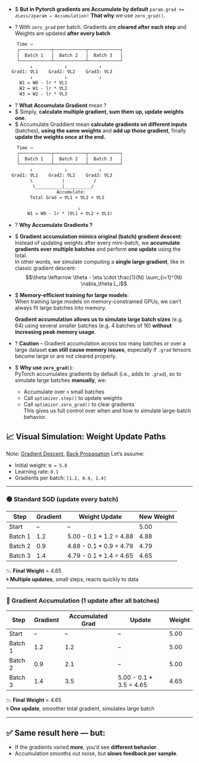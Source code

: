 + $ **But in Pytorch gradients are Accumulate by default** `param.grad += ∂Loss/∂param ← Accumulation!` **That why** we use `zero_grad()`. 

+ ? With `zero_grad` per batch. Gradients are **cleared after each step** and Weights are updated **after every batch**
```txt
    Time →
    ┌────────────┬────────────┬────────────┐
    │  Batch 1   │  Batch 2   │  Batch 3   │
    └────────────┴────────────┴────────────┘
         ↓            ↓            ↓
  Grad1: ∇L1    Grad2: ∇L2    Grad3: ∇L3
         ↓            ↓            ↓
     W1 = W0 - lr * ∇L1
     W2 = W1 - lr * ∇L2
     W3 = W2 - lr * ∇L3
```


+ ? **What Accumulate Gradient** mean ? 
+ $ Simply, **calculate multiple gradient, sum them up, update weights one**.    
+ $ Accumulate Graddient mean **calculate gradients on different inputs** (batches), **using the same weights** and **add up those gradient**, finally **update the weights once at the end.**
```txt
    Time →
    ┌────────────┬────────────┬────────────┐
    │  Batch 1   │  Batch 2   │  Batch 3   │
    └────────────┴────────────┴────────────┘
         ↓            ↓            ↓
  Grad1: ∇L1    Grad2: ∇L2    Grad3: ∇L3
         \           |           /
          \__________|__________/
                   Accumulate:
         Total Grad = ∇L1 + ∇L2 + ∇L3

                           ↓
        W1 = W0 - lr * (∇L1 + ∇L2 + ∇L3)
```


+ ? **Why Accumulate Gradients ?**
- $ **Gradient accumulation mimics original (batch) gradient descent**:  
    Instead of updating weights after every mini-batch, we **accumulate gradients over multiple batches** and perform **one update** using the total.  
    In other words, we simulate computing a **single large gradient**, like in classic gradient descent:    $$\theta \leftarrow \theta - \eta \cdot \frac{1}{N} \sum_{i=1}^{N} \nabla_\theta L_i$$
- $ **Memory-efficient training for large models**:  
    When training large models on memory-constrained GPUs, we can’t always fit large batches into memory.
      
    **Gradient accumulation allows us to simulate large batch sizes** (e.g. 64) using several smaller batches (e.g. 4 batches of 16) **without increasing peak memory usage**.
    
- ? **Caution** – Gradient accumulation across too many batches or over a large dataset **can still cause memory issues**, especially if `.grad` tensors become large or are not cleared properly.
    
- $ **Why use `zero_grad()`**:  
    PyTorch accumulates gradients by default (i.e., adds to `.grad`), so to simulate large batches **manually**, we:
    - Accumulate over `n` small batches
    - Call `optimizer.step()` to update weights
    - Call `optimizer.zero_grad()` to clear gradients  
        This gives us full control over when and how to simulate large-batch behavior.


## 📈 Visual Simulation: Weight Update Paths

Note: [Gradient Descent](https://www.cs.cornell.edu/courses/cs4780/2018fa/lectures/lecturenote07.html), [Back Propagation](http://galaxy.agh.edu.pl/~vlsi/AI/backp_t_en/backprop.html)
Let’s assume:
- Initial weight: `W = 5.0`
- Learning rate: `0.1`
- Gradients per batch: `[1.2, 0.9, 1.4]`

---

### 🟢 Standard SGD (update every batch)

|Step|Gradient|Weight Update|New Weight|
|---|---|---|---|
|Start|–|–|5.00|
|Batch 1|1.2|5.00 - 0.1 * 1.2 = 4.88|4.88|
|Batch 2|0.9|4.88 - 0.1 * 0.9 = 4.79|4.79|
|Batch 3|1.4|4.79 - 0.1 * 1.4 = 4.65|4.65|

📉 **Final Weight** = 4.65  
🌀 **Multiple updates**, small steps, reacts quickly to data

---

### 🔵 Gradient Accumulation (1 update after all batches)

|Step|Gradient|Accumulated Grad|Update|Weight|
|---|---|---|---|---|
|Start|–|–|–|5.00|
|Batch 1|1.2|1.2|–|5.00|
|Batch 2|0.9|2.1|–|5.00|
|Batch 3|1.4|3.5|5.00 - 0.1 * 3.5 = 4.65|4.65|

📉 **Final Weight** = 4.65  
🌀 **One update**, smoother total gradient, simulates large batch

---

## ✅ Same result here — but:

- If the gradients varied **more**, you’d see **different behavior**.
- Accumulation smooths out noise, but **slows feedback per sample**.

